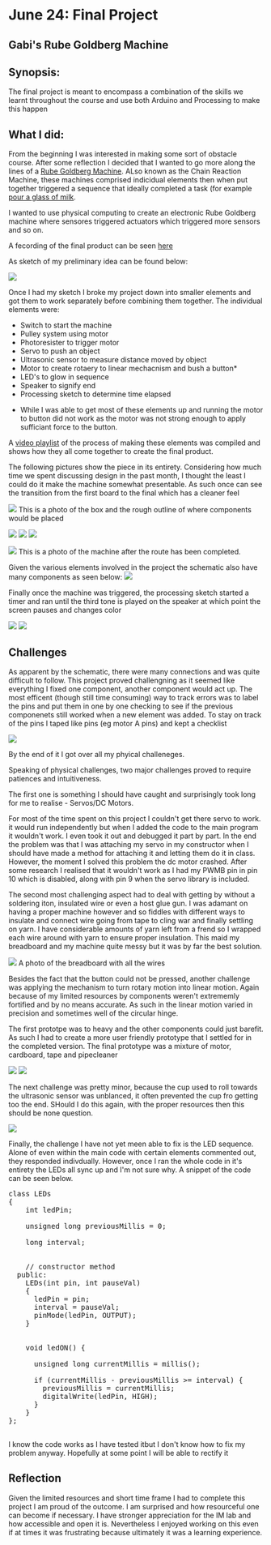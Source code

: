 # June 24: Final Project
## Gabi's Rube Goldberg Machine


## Synopsis:

The final project is meant to encompass a combination of the skills we learnt throughout the course and use both Arduino and Processing to make this happen

## What I did:

From the beginning I was interested in making some sort of obstacle course. After some reflection I decided that I wanted to go more along the lines of a [Rube Goldberg Machine](https://en.wikipedia.org/wiki/Rube_Goldberg_machine). ALso known as the Chain Reaction Machine, these machines comprised indicidual elements then when put together triggered a sequence that ideally completed a task (for example [pour a glass of milk](https://www.youtube.com/watch?v=EjOFeC-Dm7U). 

I wanted to use physical computing to create an electronic Rube Goldberg machine where sensores triggered actuators which triggered more sensors and so on. 

A fecording of the final product can be seen [here](https://www.youtube.com/watch?v=UUDMFtEI5ZE&list=PLby9sGn7NkDsPRaJ7ijuivusO_0132BwO&index=1)

As sketch of my preliminary idea can be found below:

![](sketch.jpg)

Once I had my sketch I broke my project down into smaller elements and got them to work separately before combining them together. The individual elements were:

  - Switch to start the machine
  - Pulley system using motor
  - Photoresister to trigger motor
  - Servo to push an object
  - Ultrasonic sensor to measure distance moved by object
  - Motor to create rotaery to linear mechacnism and bush a button*
  - LED's to glow in sequence
  - Speaker to signify end
  - Processing sketch to determine time elapsed
  
  
* While I was able to get most of these elements up and running the motor to button did not work as the motor was not strong enough to apply sufficiant force to the button.

A [video playlist](https://arduinogetstarted.com/tutorials/arduino-ultrasonic-sensor) of the process of making these elements  was compiled and shows how they all come together to create the final product.

The following pictures show the piece in its entirety. Considering how much time we spent discussing design in the past month, I thought the least I could do it make the machine somewhat presentable. As such once can see the transition from the first board to the final which has a cleaner feel 

![](cardboard.jpg)
This is a photo of the box and the rough outline of where components would be placed

![](grgm1.jpg)
![](grgm2.jpg)
![](grgm3.jpg)


![](completed.jpg)
This is a photo of the machine after the route has been completed.

Given the various elements involved in the project the schematic also have many components as seen below: 
![](schematic.jpg)


Finally once the machine was triggered, the processing sketch started a timer and ran until the third tone is played on the speaker at which point the screen pauses and changes color

![](processing1.png)
![](processing2.png)

## Challenges

As apparent by the schematic, there were many connections and was quite difficult to follow. This project proved challengning as it seemed like everything I fixed one component, another component would act up. The most efficent (though still time consuming) way to track errors was to label the pins and put them in one by one checking to see if the previous componenets still worked when a new element was added. To stay on track of the pins I taped like pins (eg motor A pins) and kept a checklist

![](pins)

By the end of it I got over all my phyical challeneges.

Speaking of physical challenges, two major challenges proved to require patiences and intuitiveness. 

The first one is something I should have caught and surprisingly took long for me to realise - Servos/DC Motors.

For most of the time spent on this project I couldn't get there servo to work. it would run independently but when I added the code to the main program it wouldn't work. I even took it out and debugged it part by part. In the end the problem was that I was attaching my servo in my constructor when I should have made a method for attaching it and letting them do it in class. However, the moment I solved this problem the dc motor crashed. After some research I realised that it wouldn't work as I had my PWMB pin in pin 10 which is disabled, along with pin 9 when the servo library is included. 

The second most challenging aspect had to deal with getting by without a soldering iton, insulated wire or even a host glue gun. I was adamant on having a proper machine however and so fiddles with different ways to insulate and connect wire going from tape to cling war and finally settling on yarn. I have considerable amounts of yarn left from a frend so I wrapped each wire around with yarn to ensure proper insulation. This maid my breadboard and my machine quite messy but it was by far the best solution. 

![](wiring.jpg)
A photo of the breadboard with all the wires

Besides the fact that the button could not be pressed, another challenge was applying the mechanism to turn rotary motion into linear motion. Again because of my limited resources by components weren't extrememly fortified and by no means accurate. As such in the linear motion varied in precision and sometimes well of the circular hinge. 

The first prototpe was to heavy and the other components could just barefit. As such I had to create a more user friendly prototype that I settled for in the completed version. The final prototype was a mixture of motor, cardboard, tape and pipecleaner

![](rotary1.jpg)
![](rotary2.jpg)


The next challenge was pretty minor, because the cup used to roll towards the ultrasonic sensor was unblanced, it often prevented the cup fro getting too the end. SHould I do this again, with the proper resources then this should be none question.

![](ultrasonic.jpg)

Finally, the challenge I have not yet meen able to fix is the LED sequence. Alone of even within the main code with certain elements commented out, they responded indivdually. However, once I ran the whole code in it's entirety the LEDs all sync up and I'm not sure why. A snippet of the code can be seen below.

<pre>
class LEDs
{
    int ledPin;                                                 // variable for the LED pin

    unsigned long previousMillis = 0;                           // will store last time LED was updated

    long interval;                                              // interval at which to turn on (in milliseconds)


    // constructor method
  public:
    LEDs(int pin, int pauseVal)                                 // takes in pin value and interval value
    {
      ledPin = pin;
      interval = pauseVal;
      pinMode(ledPin, OUTPUT);                                  // sets pinMode for each LED
    }


    void ledON() {

      unsigned long currentMillis = millis();                   // stores the current time in ms

      if (currentMillis - previousMillis >= interval) {         // allows for a delayed reaction without using delay()
        previousMillis = currentMillis;                         // save the last time you blinked the LED
        digitalWrite(ledPin, HIGH);                             // turn on LED
      }
    }
};

</pre>

I know the code works as I have tested itbut I don't know how to fix my problem anyway. Hopefully at some point I will be able to rectify it

## Reflection

Given the limited resources and short time frame I had to complete this project I am proud of the outcome. I am surprised and how resourceful one can become if necessary. I have stronger appreciation for the IM lab and how accessible and open it is. Nevertheless I enjoyed working on this even if at times it was frustrating because ultimately it was a learning experience.




  

